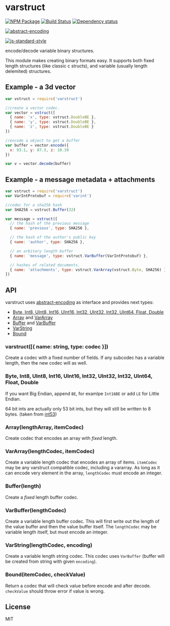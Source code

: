 # varstruct

[![NPM Package](https://img.shields.io/npm/v/varstruct.svg?style=flat-square)](https://www.npmjs.org/package/varstruct)
[![Build Status](https://img.shields.io/travis/dominictarr/varstruct.svg?branch=master&style=flat-square)](https://travis-ci.org/dominictarr/varstruct)
[![Dependency status](https://img.shields.io/david/dominictarr/varstruct.svg?style=flat-square)](https://david-dm.org/dominictarr/varstruct#info=dependencies)

[![abstract-encoding](https://img.shields.io/badge/abstract--encoding-compliant-brightgreen.svg?style=flat-square)](https://github.com/mafintosh/abstract-encoding)

[![js-standard-style](https://cdn.rawgit.com/feross/standard/master/badge.svg)](https://github.com/feross/standard)

encode/decode variable binary structures.

This module makes creating binary formats easy.
It supports both fixed length structures (like classic c structs),
and variable (usually length delemited) structures.

## Example - a 3d vector

```js
var vstruct = require('varstruct')

//create a vector codec.
var vector = vstruct([
  { name: 'x', type: vstruct.DoubleBE },
  { name: 'y', type: vstruct.DoubleBE },
  { name: 'z', type: vstruct.DoubleBE }
])

//encode a object to get a buffer
var buffer = vector.encode({
  x: 93.1, y: 87.3, z: 10.39
})

var v = vector.decode(buffer)
```

## Example - a message metadata + attachments

```js
var vstruct = require('varstruct')
var VarIntProtobuf = require('varint')

//codec for a sha256 hash
var SHA256 = vstruct.Buffer(32)

var message = vstruct([
  // the hash of the previous message
  { name: 'previous', type: SHA256 },

  // the hash of the author's public key
  { name: 'author', type: SHA256 },

  // an arbitary length buffer
  { name: 'message', type: vstruct.VarBuffer(VarIntProtobuf) },

  // hashes of related documents.
  { name: 'attachments', type: vstruct.VarArray(vstruct.Byte, SHA256) }
])
```

## API

varstruct uses [abstract-encoding](http://github.com/mafintosh/abstract-encoding) as interface and provides next types:
 * [Byte, Int8, UInt8, Int16, UInt16, Int32, UInt32, Int32, UInt64, Float, Double](#byte-int8-uint8-int16-uint16-int32-uint32-int32-uint64-float-double)
 * [Array](#arraylengtharray-itemcodec) and [VarArray](#vararraylengthcodec-itemcodec)
 * [Buffer](#bufferlength) and [VarBuffer](#varbufferlengthcodec)
 * [VarString](#varstringlengthcodec-encoding)
 * [Bound](#bounditemcodec-checkvalue)

### varstruct([{ name: string, type: codec }])

Create a codec with a fixed number of fields.
If any subcodec has a variable length, then the new codec will as well.

### Byte, Int8, UInt8, Int16, UInt16, Int32, UInt32, Int32, UInt64, Float, Double

If you want Big Endian, append `BE`, for examlpe `Int16BE` or add `LE` for Little Endian.

64 bit ints are actually only 53 bit ints, but they will still be
written to 8 bytes. (taken from [int53](https://github.com/dannycoates/int53))

### Array(lengthArray, itemCodec)

Create codec that encodes an array with *fixed* length.

### VarArray(lengthCodec, itemCodec)

Create a variable length codec that encodes an array of items. `itemCodec` may be any varstruct compatible codec, including a vararray.
As long as it can encode very element in the array,
`lengthCodec` must encode an integer.

### Buffer(length)

Create a *fixed* length buffer codec.

### VarBuffer(lengthCodec)

Create a variable length buffer codec. This will first write out the length of the
value buffer and then the value buffer itself. The `lengthCodec` may be
variable length itself, but must encode an integer.

### VarString(lengthCodec, encoding)

Create a variable length string codec. This codec uses `VarBuffer` (buffer will be created from string with given `encoding`).

### Bound(itemCodec, checkValue)

Return a codec that will check value before encode and after decode. `checkValue` should throw error if value is wrong.

## License

MIT
